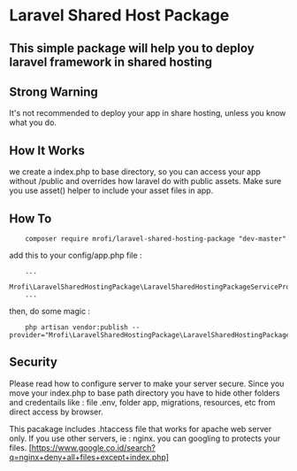 # Laravel Shared Host Package

## This simple package will help you to deploy laravel framework in shared hosting

## Strong Warning
It's not recommended to deploy your app in share hosting, unless you know what you do.


## How It Works
we create a index.php to base directory, so you can access your app without /public and overrides how laravel do with public assets. Make sure you use asset() helper to include your asset files in app.

## How To

````
    composer require mrofi/laravel-shared-hosting-package "dev-master"
````

add this to your config/app.php file :
````
    ...
    Mrofi\LaravelSharedHostingPackage\LaravelSharedHostingPackageServiceProvider::class,
    ...
````
then, do some magic :
````
    php artisan vendor:publish --provider="Mrofi\LaravelSharedHostingPackage\LaravelSharedHostingPackageServiceProvider"
````

## Security 

Please read how to configure server to make your server secure. Since you move your index.php to base path directory you have to hide other folders and credentails like : file .env, folder app, migrations, resources, etc from direct access by browser.

This pacakage includes .htaccess file that works for apache web server only. 
If you use other servers, ie : nginx. you can googling to protects your files.
[https://www.google.co.id/search?q=nginx+deny+all+files+except+index.php]
